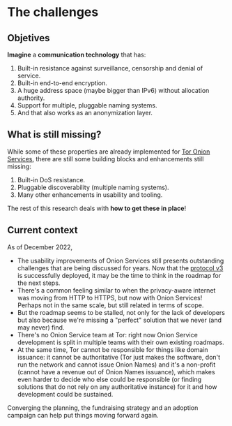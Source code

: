 # The challenges

## Objetives

<!--
***Have you ever considered that we work with one of the coolest technologies?***
***And that our job consists in making it even cooler?***
-->

**Imagine** a **communication technology** that has:

1. Built-in resistance against surveillance, censorship and denial of service.
2. Built-in end-to-end encryption.
3. A huge address space (maybe bigger than IPv6) without allocation authority.
4. Support for multiple, pluggable naming systems.
5. And that also works as an anonymization layer.

<!--
We may call this technology **Enhanced Onion Services**,

Onion Services is not just an anonymization technology, but much more than
that: it's a communication layer that can offer *protection against
surveillance, censorship and DoS* with *built-in anonymity in the Onion Service
protocol*.
-->

## What is still missing?

While some of these properties are already implemented for [Tor Onion
Services][], there are still some building blocks and enhancements
still missing:

1. Built-in DoS resistance.
2. Pluggable discoverability (multiple naming systems).
3. Many other enhancements in usability and tooling.

The rest of this research deals with **how to get these in place**!

## Current context

As of December 2022,

* The usability improvements of Onion Services still presents outstanding
  challenges that are being discussed for years. Now that the [protocol v3][] is
  successfully deployed, it may be the time to think in the roadmap for the next
  steps.
* There's a common feeling similar to when the privacy-aware internet was
  moving from HTTP to HTTPS, but now with Onion Services! Perhaps not in the
  same scale, but still related in terms of scope.
* But the roadmap seems to be stalled, not only for the lack of developers but
  also because we're missing a "perfect" solution that we never (and may never)
  find.
* There's no Onion Service team at Tor: right now Onion Service
  development is split in multiple teams with their own existing roadmaps.
* At the same time, Tor cannot be responsible for things like domain issuance:
  it cannot be authoritative (Tor just makes the software, don't run the
  network and cannot issue Onion Names) and it's a non-profit (cannot have a
  revenue out of Onion Names issuance), which makes even harder to decide who
  else could be responsible (or finding solutions that do not rely on any
  authoritative instance) for it and how development could be sustained.

Converging the planning, the fundraising strategy and an adoption campaign can
help put things moving forward again.

[Tor Onion Services]: https://community.torproject.org/onion-services/
[protocol v3]: https://spec.torproject.org/rend-spec-v3

